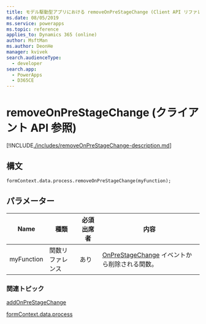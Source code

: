 ```yaml
---
title: モデル駆動型アプリにおける removeOnPreStageChange (Client API リファレンス) | Microsoft Docs
ms.date: 08/05/2019
ms.service: powerapps
ms.topic: reference
applies_to: Dynamics 365 (online)
author: MsftMan
ms.author: DeonHe
manager: kvivek
search.audienceType:
  - developer
search.app:
  - PowerApps
  - D365CE
---
```

# <a name="removeonprestagechange-client-api-reference"></a>removeOnPreStageChange (クライアント API 参照)

[!INCLUDE[./includes/removeOnPreStageChange-description.md](./includes/removeOnPreStageChange-description.md)]

## <a name="syntax"></a>構文

`formContext.data.process.removeOnPreStageChange(myFunction);`

## <a name="parameter"></a>パラメーター

|Name|種類​​|必須出席者|内容|
|--|--|--|--|
|myFunction|関数リファレンス|あり|[OnPreStageChange](../../events/onprestagechange.md) イベントから削除される関数。|

### <a name="related-topics"></a>関連トピック

[addOnPreStageChange](addOnPreStageChange.md)
 
[formContext.data.process](../../formContext-data-process.md)
 


